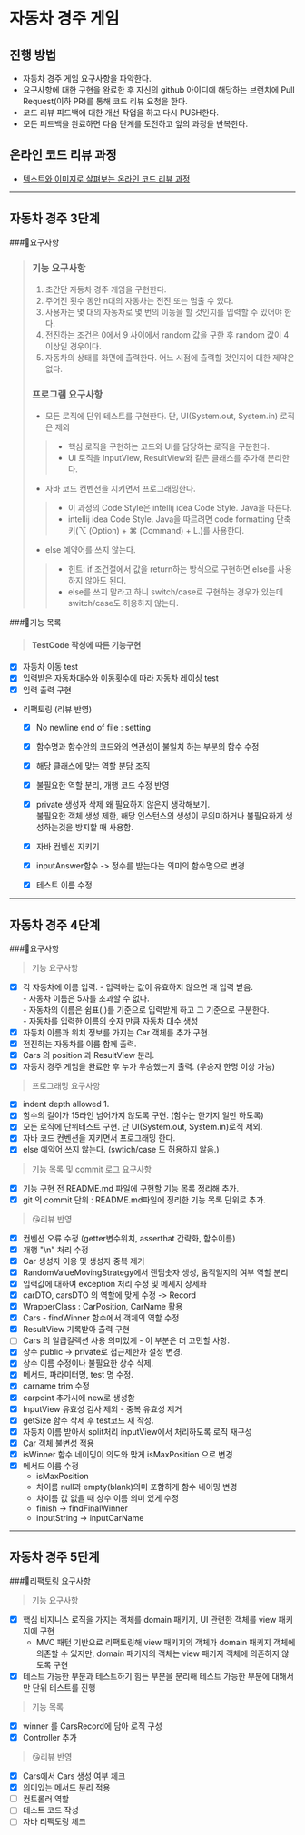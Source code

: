 # 자동차 경주 게임
## 진행 방법
* 자동차 경주 게임 요구사항을 파악한다.
* 요구사항에 대한 구현을 완료한 후 자신의 github 아이디에 해당하는 브랜치에 Pull Request(이하 PR)를 통해 코드 리뷰 요청을 한다.
* 코드 리뷰 피드백에 대한 개선 작업을 하고 다시 PUSH한다.
* 모든 피드백을 완료하면 다음 단계를 도전하고 앞의 과정을 반복한다.

## 온라인 코드 리뷰 과정
* [텍스트와 이미지로 살펴보는 온라인 코드 리뷰 과정](https://github.com/next-step/nextstep-docs/tree/master/codereview)

---

## 자동차 경주 3단계
###📌요구사항
>### 기능 요구사항
>1. 초간단 자동차 경주 게임을 구현한다.
>2. 주어진 횟수 동안 n대의 자동차는 전진 또는 멈출 수 있다.
>3. 사용자는 몇 대의 자동차로 몇 번의 이동을 할 것인지를 입력할 수 있어야 한다.
>4. 전진하는 조건은 0에서 9 사이에서 random 값을 구한 후 random 값이 4이상일 경우이다.
>5. 자동차의 상태를 화면에 출력한다. 어느 시점에 출력할 것인지에 대한 제약은 없다.
> 
> ### 프로그램 요구사항
> - 모든 로직에 단위 테스트를 구현한다. 단, UI(System.out, System.in) 로직은 제외
>>- 핵심 로직을 구현하는 코드와 UI를 담당하는 로직을 구분한다. 
>>- UI 로직을 InputView, ResultView와 같은 클래스를 추가해 분리한다.
> - 자바 코드 컨벤션을 지키면서 프로그래밍한다.
>>- 이 과정의 Code Style은 intellij idea Code Style. Java을 따른다.
>>- intellij idea Code Style. Java을 따르려면 code formatting 단축키(⌥ (Option) + ⌘ (Command) + L.)를 사용한다.
>- else 예약어를 쓰지 않는다.
>>- 힌트: if 조건절에서 값을 return하는 방식으로 구현하면 else를 사용하지 않아도 된다. 
>>- else를 쓰지 말라고 하니 switch/case로 구현하는 경우가 있는데 switch/case도 허용하지 않는다.

###📝기능 목록
>
>#### TestCode 작성에 따른 기능구현
- [x] 자동차 이동 test
- [x] 입력받은 자동차대수와 이동횟수에 따라 자동차 레이싱 test
- [x] 입력 출력 구현
- 리팩토링 (리뷰 반영)
  - [x] No newline end of file : setting
  - [x] 함수명과 함수안의 코드와의 연관성이 불일치 하는 부분의 함수 수정
  - [x] 해당 클래스에 맞는 역할 분담 조직
  - [x] 불필요한 역할 분리, 개행 코드 수정 반영
  - [x] private 생성자 삭제 왜 필요하지 않은지 생각해보기.
  <br> 불필요한 객체 생성 제한, 해당 인스턴스의 생성이 무의미하거나 불필요하게 생성하는것을 방지할 때 사용함. 
  - [x] 자바 컨벤션 지키기
  - [x] inputAnswer함수 -> 정수를 받는다는 의미의 함수명으로 변경
  - [x] 테스트 이름 수정


---
## 자동차 경주 4단계
###📌요구사항
> 기능 요구사항
- [x] 각 자동차에 이름 입력. - 입력하는 값이 유효하지 않으면 재 입력 받음.
<br> - 자동차 이름은 5자를 초과할 수 없다.
<br> - 자동차의 이름은 쉼표(,)를 기준으로 입력받게 하고 그 기준으로 구분한다.
<br> - 자동차를 입력한 이름의 숫자 만큼 자동차 대수 생성
- [x] 자동차 이름과 위치 정보를 가지는 Car 객체를 추가 구현.
- [x] 전진하는 자동차를 이름 함께 출력.
- [x] Cars 의 position 과 ResultView 분리.
- [x] 자동차 경주 게임을 완료한 후 누가 우승했는지 출력. (우승자 한명 이상 가능)

> 프로그래밍 요구사항
- [x] indent depth allowed 1.
- [x] 함수의 길이가 15라인 넘어가지 않도록 구현. (함수는 한가지 일만 하도록)
- [x] 모든 로직에 단위테스트 구현. 단 UI(System.out, System.in)로직 제외.
- [x] 자바 코드 컨벤션을 지키면서 프로그래밍 한다.
- [x] else 예약어 쓰지 않는다. (swtich/case 도 허용하지 않음.)

> 기능 목록 및 commit 로그 요구사항
- [x] 기능 구현 전 README.md 파일에 구현할 기능 목록 정리해 추가.
- [x] git 의 commit 단위 : README.md파일에 정리한 기능 목록 단위로 추가.

> 😘리뷰 반영
- [x] 컨벤션 오류 수정 (getter변수위치, asserthat 간략화, 함수이름) 
- [x] 개행 "\n" 처리 수정
- [x] Car 생성자 이용 및 생성자 중복 제거
- [x] RandomValueMovingStrategy에서 랜덤숫자 생성, 움직일지의 여부 역할 분리
- [x] 입력값에 대하여 exception 처리 수정 및 메세지 상세화
- [x] carDTO, carsDTO 의 역할에 맞게 수정 -> Record
- [x] WrapperClass : CarPosition, CarName 활용
- [x] Cars - findWinner 함수에서 객체의 역할 수정
- [x] ResultView 기록받아 출력 구현
- [ ] Cars 의 일급컬렉션 사용 의미있게 - 이 부분은 더 고민할 사항.
- [x] 상수 public -> private로 접근제한자 설정 변경.
- [x] 상수 이름 수정이나 불필요한 상수 삭제.
- [x] 메서드, 파라미터명, test 명 수정.
- [x] carname trim 수정
- [x] carpoint 추가시에 new로 생성함  
- [x] InputView 유효성 검사 제외 - 중복 유효성 제거
- [x] getSize 함수 삭제 후 test코드 재 작성.
- [x] 자동차 이름 받아서 split처리 inputView에서 처리하도록 로직 재구성
- [x] Car 객체 불변성 적용
- [x] isWinner 함수 네이밍이 의도와 맞게 isMaxPosition 으로 변경 
- [x] 메서드 이름 수정
  - isMaxPosition 
  - 차이름 null과 empty(blank)의미 포함하게 함수 네이밍 변경
  - 차이름 값 없을 때 상수 이름 의미 있게 수정
  - finish -> findFinalWinner
  - inputString -> inputCarName


---
## 자동차 경주 5단계
###📌리팩토링 요구사항
> 기능 요구사항
- [x] 핵심 비지니스 로직을 가지는 객체를 domain 패키지, UI 관련한 객체를 view 패키지에 구현
  -  MVC 패턴 기반으로 리팩토링해 view 패키지의 객체가 domain 패키지 객체에 의존할 수 있지만, domain 패키지의 객체는 view 패키지 객체에 의존하지 않도록 구현
- [x] 테스트 가능한 부분과 테스트하기 힘든 부분을 분리해 테스트 가능한 부분에 대해서만 단위 테스트를 진행
> 기능 목록
- [x] winner 를 CarsRecord에 담아 로직 구성
- [x] Controller 추가 

> 😘리뷰 반영
- [x] Cars에서 Cars 생성 여부 체크
- [x] 의미있는 메서드 분리 적용
- [ ] 컨트롤러 역할
- [ ] 테스트 코드 작성
- [ ] 자바 리팩토링 체크
